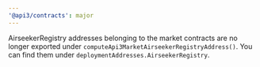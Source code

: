 ```yaml
---
'@api3/contracts': major
---
```


AirseekerRegistry addresses belonging to the market contracts are no longer exported under `computeApi3MarketAirseekerRegistryAddress()`.
You can find them under `deploymentAddresses.AirseekerRegistry`.
